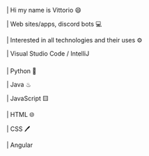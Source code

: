 |   Hi my name is Vittorio 😄



|   Web sites/apps, discord bots 💻



|   Interested in all technologies and their uses ⚙



|   Visual Studio Code / IntelliJ

###

|   Python 🐍

|   Java ♨

|   JavaScript 🟨

|   HTML 🌐

|   CSS 🖊️

| Angular 
#
